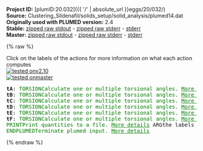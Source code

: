 **Project ID:** [plumID:20.032]({{ '/' | absolute_url }}eggs/20/032/)  
**Source:** Clustering_Sildenafil/solids_setup/solid_analysis/plumed14.dat  
**Originally used with PLUMED version:** 2.4  
**Stable:** [zipped raw stdout](plumed14.dat.plumed.stdout.txt.zip) - [zipped raw stderr](plumed14.dat.plumed.stderr.txt.zip) - [stderr](plumed14.dat.plumed.stderr)  
**Master:** [zipped raw stdout](plumed14.dat.plumed_master.stdout.txt.zip) - [zipped raw stderr](plumed14.dat.plumed_master.stderr.txt.zip) - [stderr](plumed14.dat.plumed_master.stderr)  

{% raw %}
<div class="plumedpreheader">
<div class="headerInfo" id="value_details_data/Clustering_Sildenafil/solids_setup/solid_analysis/plumed14.dat"> Click on the labels of the actions for more information on what each action computes </div>
<div class="containerBadge">
<div class="headerBadge"><a href="plumed14.dat.plumed.stderr"><img src="https://img.shields.io/badge/v2.10-passing-green.svg" alt="tested onv2.10" /></a></div>
<div class="headerBadge"><a href="plumed14.dat.plumed_master.stderr"><img src="https://img.shields.io/badge/master-passing-green.svg" alt="tested onmaster" /></a></div>
</div>
</div>
<pre class="plumedlisting">
<b name="data/Clustering_Sildenafil/solids_setup/solid_analysis/plumed14.dattA" onclick='showPath("data/Clustering_Sildenafil/solids_setup/solid_analysis/plumed14.dat","data/Clustering_Sildenafil/solids_setup/solid_analysis/plumed14.dattA","data/Clustering_Sildenafil/solids_setup/solid_analysis/plumed14.dattA","brown")'>tA</b>: <span class="plumedtooltip" style="color:green">TORSION<span class="right">Calculate one or multiple torsional angles. <a href="https://www.plumed.org/doc-master/user-doc/html/TORSION" style="color:green">More details</a><i></i></span></span> <span class="plumedtooltip">VECTOR1<span class="right">You should use VECTORA instead of this keyword which was used in older versions of PLUMED and is provided for back compatibility only<i></i></span></span>=889,883 <span class="plumedtooltip">AXIS<span class="right">two atoms that define an axis<i></i></span></span>=883,904 <span class="plumedtooltip">VECTOR2<span class="right">You should use VECTORB instead of this keyword which was used in older versions of PLUMED and is provided for back compatibility only<i></i></span></span>=904,910
<span style="display:none;" id="data/Clustering_Sildenafil/solids_setup/solid_analysis/plumed14.dattA">The TORSION action with label <b>tA</b> calculates the following quantities:<table  align="center" frame="void" width="95%" cellpadding="5%"><tr><td width="5%"><b> Quantity </b>  </td><td><b> Description </b> </td></tr><tr><td width="5%">tA.value</td><td>the TORSION involving these atoms</td></tr></table></span><b name="data/Clustering_Sildenafil/solids_setup/solid_analysis/plumed14.dattB" onclick='showPath("data/Clustering_Sildenafil/solids_setup/solid_analysis/plumed14.dat","data/Clustering_Sildenafil/solids_setup/solid_analysis/plumed14.dattB","data/Clustering_Sildenafil/solids_setup/solid_analysis/plumed14.dattB","brown")'>tB</b>: <span class="plumedtooltip" style="color:green">TORSION<span class="right">Calculate one or multiple torsional angles. <a href="https://www.plumed.org/doc-master/user-doc/html/TORSION" style="color:green">More details</a><i></i></span></span> <span class="plumedtooltip">VECTOR1<span class="right">You should use VECTORA instead of this keyword which was used in older versions of PLUMED and is provided for back compatibility only<i></i></span></span>=902,891 <span class="plumedtooltip">AXIS<span class="right">two atoms that define an axis<i></i></span></span>=891,884 <span class="plumedtooltip">VECTOR2<span class="right">You should use VECTORB instead of this keyword which was used in older versions of PLUMED and is provided for back compatibility only<i></i></span></span>=884,912
<span style="display:none;" id="data/Clustering_Sildenafil/solids_setup/solid_analysis/plumed14.dattB">The TORSION action with label <b>tB</b> calculates the following quantities:<table  align="center" frame="void" width="95%" cellpadding="5%"><tr><td width="5%"><b> Quantity </b>  </td><td><b> Description </b> </td></tr><tr><td width="5%">tB.value</td><td>the TORSION involving these atoms</td></tr></table></span><b name="data/Clustering_Sildenafil/solids_setup/solid_analysis/plumed14.dattC" onclick='showPath("data/Clustering_Sildenafil/solids_setup/solid_analysis/plumed14.dat","data/Clustering_Sildenafil/solids_setup/solid_analysis/plumed14.dattC","data/Clustering_Sildenafil/solids_setup/solid_analysis/plumed14.dattC","brown")'>tC</b>: <span class="plumedtooltip" style="color:green">TORSION<span class="right">Calculate one or multiple torsional angles. <a href="https://www.plumed.org/doc-master/user-doc/html/TORSION" style="color:green">More details</a><i></i></span></span> <span class="plumedtooltip">VECTOR1<span class="right">You should use VECTORA instead of this keyword which was used in older versions of PLUMED and is provided for back compatibility only<i></i></span></span>=891,884 <span class="plumedtooltip">AXIS<span class="right">two atoms that define an axis<i></i></span></span>=884,912 <span class="plumedtooltip">VECTOR2<span class="right">You should use VECTORB instead of this keyword which was used in older versions of PLUMED and is provided for back compatibility only<i></i></span></span>=912,924
<span style="display:none;" id="data/Clustering_Sildenafil/solids_setup/solid_analysis/plumed14.dattC">The TORSION action with label <b>tC</b> calculates the following quantities:<table  align="center" frame="void" width="95%" cellpadding="5%"><tr><td width="5%"><b> Quantity </b>  </td><td><b> Description </b> </td></tr><tr><td width="5%">tC.value</td><td>the TORSION involving these atoms</td></tr></table></span><b name="data/Clustering_Sildenafil/solids_setup/solid_analysis/plumed14.dattD" onclick='showPath("data/Clustering_Sildenafil/solids_setup/solid_analysis/plumed14.dat","data/Clustering_Sildenafil/solids_setup/solid_analysis/plumed14.dattD","data/Clustering_Sildenafil/solids_setup/solid_analysis/plumed14.dattD","brown")'>tD</b>: <span class="plumedtooltip" style="color:green">TORSION<span class="right">Calculate one or multiple torsional angles. <a href="https://www.plumed.org/doc-master/user-doc/html/TORSION" style="color:green">More details</a><i></i></span></span> <span class="plumedtooltip">VECTOR1<span class="right">You should use VECTORA instead of this keyword which was used in older versions of PLUMED and is provided for back compatibility only<i></i></span></span>=891,900 <span class="plumedtooltip">AXIS<span class="right">two atoms that define an axis<i></i></span></span>=900,894 <span class="plumedtooltip">VECTOR2<span class="right">You should use VECTORB instead of this keyword which was used in older versions of PLUMED and is provided for back compatibility only<i></i></span></span>=894,887
<span style="display:none;" id="data/Clustering_Sildenafil/solids_setup/solid_analysis/plumed14.dattD">The TORSION action with label <b>tD</b> calculates the following quantities:<table  align="center" frame="void" width="95%" cellpadding="5%"><tr><td width="5%"><b> Quantity </b>  </td><td><b> Description </b> </td></tr><tr><td width="5%">tD.value</td><td>the TORSION involving these atoms</td></tr></table></span><b name="data/Clustering_Sildenafil/solids_setup/solid_analysis/plumed14.dattE" onclick='showPath("data/Clustering_Sildenafil/solids_setup/solid_analysis/plumed14.dat","data/Clustering_Sildenafil/solids_setup/solid_analysis/plumed14.dattE","data/Clustering_Sildenafil/solids_setup/solid_analysis/plumed14.dattE","brown")'>tE</b>: <span class="plumedtooltip" style="color:green">TORSION<span class="right">Calculate one or multiple torsional angles. <a href="https://www.plumed.org/doc-master/user-doc/html/TORSION" style="color:green">More details</a><i></i></span></span> <span class="plumedtooltip">VECTOR1<span class="right">You should use VECTORA instead of this keyword which was used in older versions of PLUMED and is provided for back compatibility only<i></i></span></span>=893,897 <span class="plumedtooltip">AXIS<span class="right">two atoms that define an axis<i></i></span></span>=897,928 <span class="plumedtooltip">VECTOR2<span class="right">You should use VECTORB instead of this keyword which was used in older versions of PLUMED and is provided for back compatibility only<i></i></span></span>=928,943
<span style="display:none;" id="data/Clustering_Sildenafil/solids_setup/solid_analysis/plumed14.dattE">The TORSION action with label <b>tE</b> calculates the following quantities:<table  align="center" frame="void" width="95%" cellpadding="5%"><tr><td width="5%"><b> Quantity </b>  </td><td><b> Description </b> </td></tr><tr><td width="5%">tE.value</td><td>the TORSION involving these atoms</td></tr></table></span><b name="data/Clustering_Sildenafil/solids_setup/solid_analysis/plumed14.dattF" onclick='showPath("data/Clustering_Sildenafil/solids_setup/solid_analysis/plumed14.dat","data/Clustering_Sildenafil/solids_setup/solid_analysis/plumed14.dattF","data/Clustering_Sildenafil/solids_setup/solid_analysis/plumed14.dattF","brown")'>tF</b>: <span class="plumedtooltip" style="color:green">TORSION<span class="right">Calculate one or multiple torsional angles. <a href="https://www.plumed.org/doc-master/user-doc/html/TORSION" style="color:green">More details</a><i></i></span></span> <span class="plumedtooltip">VECTOR1<span class="right">You should use VECTORA instead of this keyword which was used in older versions of PLUMED and is provided for back compatibility only<i></i></span></span>=897,928 <span class="plumedtooltip">AXIS<span class="right">two atoms that define an axis<i></i></span></span>=928,943 <span class="plumedtooltip">VECTOR2<span class="right">You should use VECTORB instead of this keyword which was used in older versions of PLUMED and is provided for back compatibility only<i></i></span></span>=943,939
<span style="display:none;" id="data/Clustering_Sildenafil/solids_setup/solid_analysis/plumed14.dattF">The TORSION action with label <b>tF</b> calculates the following quantities:<table  align="center" frame="void" width="95%" cellpadding="5%"><tr><td width="5%"><b> Quantity </b>  </td><td><b> Description </b> </td></tr><tr><td width="5%">tF.value</td><td>the TORSION involving these atoms</td></tr></table></span><span class="plumedtooltip" style="color:green">PRINT<span class="right">Print quantities to a file. <a href="https://www.plumed.org/doc-master/user-doc/html/PRINT" style="color:green">More details</a><i></i></span></span> <span class="plumedtooltip">ARG<span class="right">the labels of the values that you would like to print to the file<i></i></span></span>=<b name="data/Clustering_Sildenafil/solids_setup/solid_analysis/plumed14.dattA">tA</b>,<b name="data/Clustering_Sildenafil/solids_setup/solid_analysis/plumed14.dattB">tB</b>,<b name="data/Clustering_Sildenafil/solids_setup/solid_analysis/plumed14.dattC">tC</b>,<b name="data/Clustering_Sildenafil/solids_setup/solid_analysis/plumed14.dattD">tD</b>,<b name="data/Clustering_Sildenafil/solids_setup/solid_analysis/plumed14.dattE">tE</b>,<b name="data/Clustering_Sildenafil/solids_setup/solid_analysis/plumed14.dattF">tF</b> <span class="plumedtooltip">FILE<span class="right">the name of the file on which to output these quantities<i></i></span></span>=cluster_data_14
<span style="display:none;" id="data/Clustering_Sildenafil/solids_setup/solid_analysis/plumed14.dat">The PRINT action with label <b></b> calculates something</span><span class="plumedtooltip" style="color:green">ENDPLUMED<span class="right">Terminate plumed input. <a href="https://www.plumed.org/doc-master/user-doc/html/ENDPLUMED" style="color:green">More details</a><i></i></span></span><span style="color:blue" class="comment">
</span></pre>
{% endraw %}
